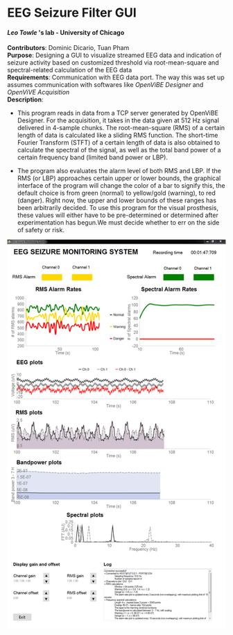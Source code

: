 # EEG Seizure Filter GUI 
#### *Leo Towle* 's lab - University of Chicago  
   **Contributors**: Dominic Dicario, Tuan Pham  
   **Purpose**: Designing a GUI to visualize streamed EEG data and indication of seizure activity based on customized threshold via root-mean-square and spectral-related calculation of the EEG data  
   **Requirements**: Communication with EEG data port. The way this was set up assumes communication with softwares like *OpenViBE Designer* and *OpenViVE Acquisition*  
   **Description**:  
+ This program reads in data from a TCP server generated by OpenViBE Designer. For the acquisition, it takes in the data given at 512 Hz signal delivered in 4-sample chunks. The root-mean-square (RMS) of a certain length of data is calculated like a sliding RMS function. The short-time Fourier Transform (STFT) of a certain length of data is also obtained to calculate the spectral of the signal, as well as the total band power of a certain frequency band (limited band power or LBP).  
  
+ The program also evaluates the alarm level of both RMS and LBP. If the RMS (or LBP) approaches certain upper or lower bounds, the graphical interface of the program will change the color of a bar to signify this, the default choice is from green (normal) to  yellow/gold (warning), to red (danger). Right now, the upper and lower bounds of these ranges has been arbitrarily decided. To use this program for the visual prosthesis, these values will either have to be pre-determined or determined after experimentation has begun.We must decide whether to err on the side of safety or risk.     
            
![alt text](docs/demo.png?raw=true "Demo")
